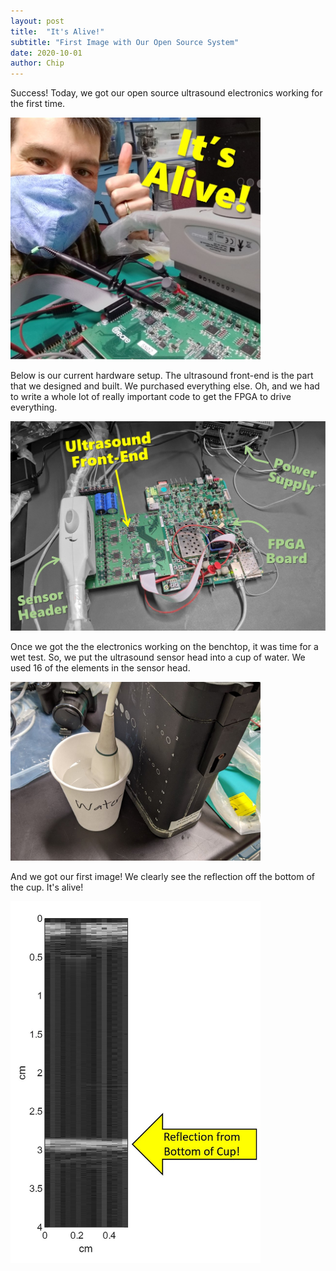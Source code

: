 ```yaml
---
layout: post
title:  "It's Alive!"
subtitle: "First Image with Our Open Source System"
date: 2020-10-01
author: Chip
---
```


Success!  Today, we got our open source ultrasound electronics working for the first time.

<img src="\assets\2020-10-01_Its_Alive\ItsAlive.jpg" style="width:400px;"/>

Below is our current hardware setup.  The ultrasound front-end is the part that we designed and built.  We purchased everything else.  Oh, and we had to write a whole lot of really important code to get the FPGA to drive everything. 

<img src="\assets\2020-10-01_Its_Alive\Components.jpg" style="width:600px;"/>

Once we got the the electronics working on the benchtop, it was time for a wet test.  So, we put the ultrasound sensor head into a cup of water.  We used 16 of the elements in the sensor head.

<img src="\assets\2020-10-01_Its_Alive\SensorInWater.jpg" style="width:400px;"/>

And we got our first image!  We clearly see the reflection off the bottom of the cup.  It's alive!

<img src="\assets\2020-10-01_Its_Alive\FirstImage.jpg" style="width:400px;"/>


